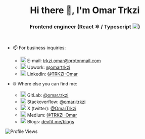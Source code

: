 <h1 align="center">Hi there 👋, I'm Omar Trkzi</h1>
<h3 align="center">Frontend engineer (React ⚛️ / Typescript <img src="https://upload.wikimedia.org/wikipedia/commons/4/4c/Typescript_logo_2020.svg" alt="TS" width="18">)</h3>
<br/>

- 📫 For business inquiries:
   - <img src="https://upload.wikimedia.org/wikipedia/commons/0/0c/ProtonMail_icon.svg" alt="up" width="18"> E-mail: [trkzi.omar@protonmail.com](mailto:trkzi.omar@protonmail.com)
   - <img src="https://upload.wikimedia.org/wikipedia/commons/6/68/Upwork.png" alt="up" width="18"> Upwork: [@omartrkzi](https://www.upwork.com/freelancers/omartrkzi)
   - <img src="https://upload.wikimedia.org/wikipedia/commons/thumb/c/ca/LinkedIn_logo_initials.png/640px-LinkedIn_logo_initials.png" alt="in" width="18"> LinkedIn: [@TRKZI-Omar](https://www.linkedin.com/in/trkzi-omar/)

- 🌐 Where else you can find me:
   - <img src="https://companieslogo.com/img/orig/GTLB-a915f681.png?t=1634488823" alt="in" width="18"> GitLab: [@omar.trkzi](https://gitlab.64b.net/users/omar.trkzi/)
  - <img src="https://upload.wikimedia.org/wikipedia/commons/e/ef/Stack_Overflow_icon.svg" width="18"> Stackoverflow: [@omar-trkzi](https://stackoverflow.com/users/15553442/omar-trkzi)
   - <img src="https://upload.wikimedia.org/wikipedia/commons/thumb/e/e6/Twitter-new-logo.jpg/640px-Twitter-new-logo.jpg" alt="X" width="18"> X (twitter): [@OmarTrkzi](https://twitter.com/OmarTrkzi)
  - <img src="https://upload.wikimedia.org/wikipedia/commons/e/ec/Medium_logo_Monogram.svg" alt="M" width="18"> Medium: [@TRKZI-Omar](https://medium.com/@TRKZI-Omar)
  - <img src="https://www.devfit.me/_next/image?url=%2F_next%2Fstatic%2Fmedia%2FDevFit_%20colored.fd78027c.png&amp;w=3840&amp;q=75" alt="https://www.devfit.me/_next/image?url=%2F_next%2Fstatic%2Fmedia%2FDevFit_%20colored.fd78027c.png&amp;w=3840&amp;q=75" width="18" height="18" class="shrinkToFit transparent"/> Blogs: [devfit.me/blogs](https://www.devfit.me/blogs)


![Profile Views](https://komarev.com/ghpvc/?username=Trkzi-Omar&color=1520a6&abbreviated=true)
